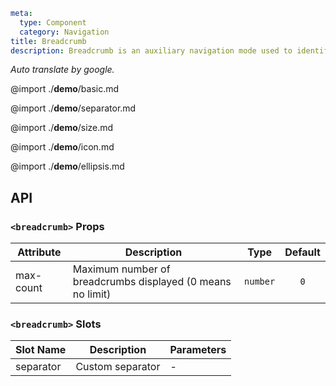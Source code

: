 ```yaml
meta:
  type: Component
  category: Navigation
title: Breadcrumb
description: Breadcrumb is an auxiliary navigation mode used to identify the position of the page within the hierarchy and return upwards as needed.
```

*Auto translate by google.*

@import ./__demo__/basic.md

@import ./__demo__/separator.md

@import ./__demo__/size.md

@import ./__demo__/icon.md

@import ./__demo__/ellipsis.md

## API


### `<breadcrumb>` Props

|Attribute|Description|Type|Default|
|---|---|---|:---:|
|max-count|Maximum number of breadcrumbs displayed (0 means no limit)|`number`|`0`|
### `<breadcrumb>` Slots

|Slot Name|Description|Parameters|
|---|---|---|
|separator|Custom separator|-|






